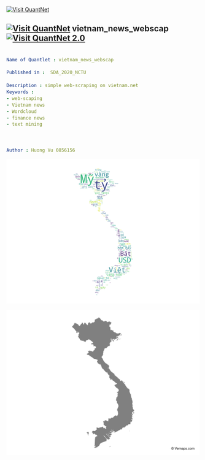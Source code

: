 [<img src="https://github.com/QuantLet/Styleguide-and-FAQ/blob/master/pictures/banner.png" width="888" alt="Visit QuantNet">](http://quantlet.de/)

## [<img src="https://github.com/QuantLet/Styleguide-and-FAQ/blob/master/pictures/qloqo.png" alt="Visit QuantNet">](http://quantlet.de/) **vietnam_news_webscap** [<img src="https://github.com/QuantLet/Styleguide-and-FAQ/blob/master/pictures/QN2.png" width="60" alt="Visit QuantNet 2.0">](http://quantlet.de/)

```yaml

Name of Quantlet : vietnam_news_webscap

Published in :  SDA_2020_NCTU

Description : simple web-scraping on vietnam.net 
Keywords : 
- web-scaping
- Vietnam news
- Wordcloud
- finance news
- text mining



Author : Huong Vu 0856156

```

![Picture1](vietnam_news_webscap.png)

![Picture2](vietnam_shape.jpg)